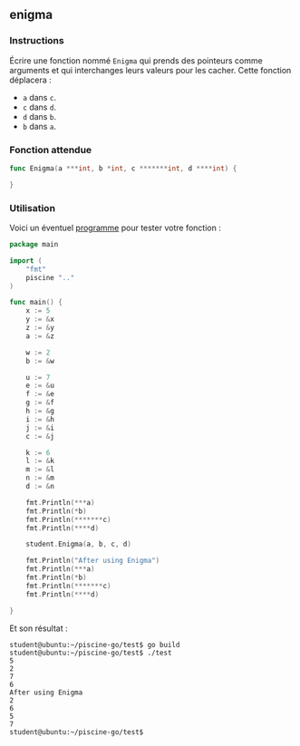 ## enigma

### Instructions

Écrire une fonction nommé `Enigma` qui prends des pointeurs comme arguments et qui interchanges leurs valeurs pour les cacher.
Cette fonction déplacera :

- `a` dans `c`.
- `c` dans `d`.
- `d` dans `b`.
- `b` dans `a`.

### Fonction attendue

```go
func Enigma(a ***int, b *int, c *******int, d ****int) {

}
```

### Utilisation

Voici un éventuel [programme](TODO-LINK) pour tester votre fonction :

```go
package main

import (
	"fmt"
	piscine ".."
)

func main() {
	x := 5
	y := &x
	z := &y
	a := &z

	w := 2
	b := &w

	u := 7
	e := &u
	f := &e
	g := &f
	h := &g
	i := &h
	j := &i
	c := &j

	k := 6
	l := &k
	m := &l
	n := &m
	d := &n

	fmt.Println(***a)
	fmt.Println(*b)
	fmt.Println(*******c)
	fmt.Println(****d)

	student.Enigma(a, b, c, d)

	fmt.Println("After using Enigma")
	fmt.Println(***a)
	fmt.Println(*b)
	fmt.Println(*******c)
	fmt.Println(****d)

}
```

Et son résultat :

```console
student@ubuntu:~/piscine-go/test$ go build
student@ubuntu:~/piscine-go/test$ ./test
5
2
7
6
After using Enigma
2
6
5
7
student@ubuntu:~/piscine-go/test$
```
